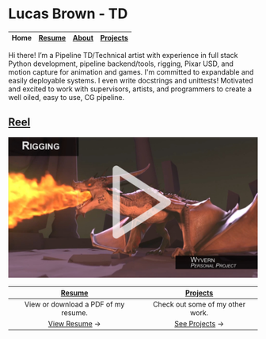 # Lucas Brown - TD

| Home | [Resume](resume.md) | [About](about.md) | [Projects](projects.md) |
| ---- | ------------------- | ----------------- | ---------------------- |

Hi there! I’m a Pipeline TD/Technical artist with experience in full stack 
Python development, pipeline backend/tools, rigging, Pixar USD, and motion 
capture for animation and games. I'm committed to expandable and easily 
deployable systems. I even write docstrings and unittests! 
Motivated and excited to work with supervisors, artists, and programmers to
 create a well oiled, easy to use, CG pipeline.

## <a href="https://vimeo.com/319548283" target="_blank">Reel</a>

<a href="https://vimeo.com/319548283" target="_blank">![Lucas Brown - Rigging / Technical Artist on Vimeo](images/thumb.jpg)</a>

| [Resume](resume.md)                                   | [Projects](projects.md)                                   |
|:---:|:---:|
| View or download a PDF of my resume.                  | Check out some of my other work.                         |
| <a href="resume.md" target="_blank">View Resume</a> → | <a href="projects.md" target="_blank">See Projects</a> → |
